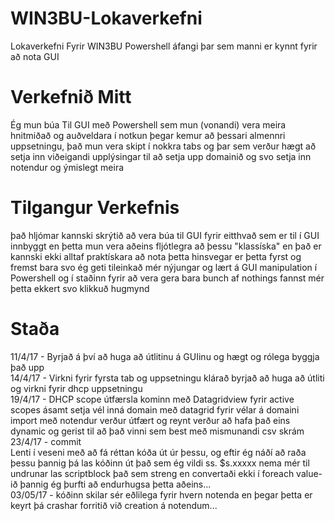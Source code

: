 # WIN3BU-Lokaverkefni
Lokaverkefni Fyrir WIN3BU Powershell áfangi þar sem manni er kynnt fyrir að nota GUI
# Verkefnið Mitt
Ég mun búa Til GUI með Powershell sem mun (vonandi) vera meira hnitmiðað og auðveldara í notkun þegar kemur að þessari almennri uppsetningu, það mun vera skipt í nokkra tabs og þar sem verður hægt að setja inn viðeigandi upplýsingar til að setja upp domainið og svo setja inn notendur og ýmislegt meira
# Tilgangur Verkefnis
það hljómar kannski skrýtið að vera búa til GUI fyrir eitthvað sem er til í GUI innbyggt en þetta mun vera aðeins fljótlegra að þessu "klassíska" en það er kannski ekki alltaf praktískara að nota þetta hinsvegar er þetta fyrst og fremst bara svo ég geti tileinkað mér nýjungar og lært á GUI manipulation í Powershell og í staðinn fyrir að vera gera bara bunch af nothings fannst mér þetta ekkert svo klikkuð hugmynd

# Staða
11/4/17 - Byrjað á því að  huga að útlitinu á GUIinu og hægt og rólega byggja það upp <br>
14/4/17 - Virkni fyrir fyrsta tab og uppsetningu klárað byrjað að huga að útliti og virkni fyrir dhcp uppsetningu <br>
19/4/17 - DHCP scope útfærsla kominn með Datagridview fyrir active scopes ásamt setja vél inná domain með datagrid fyrir vélar á domaini import með notendur verður útfært og reynt verður að hafa það eins dynamic og gerist til að það vinni sem best með mismunandi csv skrám<br>
23/4/17 - commit<br>
Lenti í veseni með að fá réttan kóða út úr þessu, og eftir ég náðí að raða þessu þannig þá las kóðinn út það sem ég vildi ss. $s.xxxxx nema mér til undrunar las scriptblock það sem streng en convertaði ekki í foreach value-ið þannig ég þurfti að endurhugsa þetta aðeins...<br>
03/05/17 - kóðinn skilar sér eðlilega fyrir hvern notenda en þegar þetta er keyrt þá crashar forritið við creation á notendum... 

